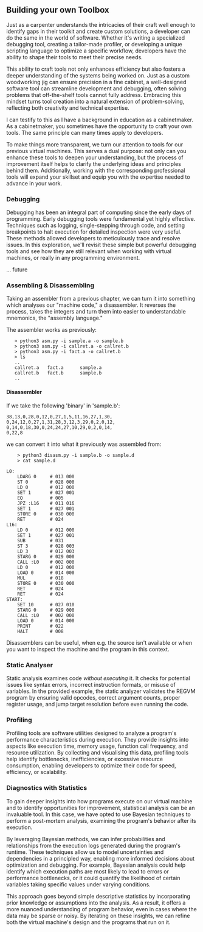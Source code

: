 
## Building your own Toolbox

Just as a carpenter understands the intricacies of their craft well enough
to identify gaps in their toolkit and create custom solutions, a developer
can do the same in the world of software. Whether it's writing a specialized
debugging tool, creating a tailor-made profiler, or developing a unique
scripting language to optimize a specific workflow, developers have
the ability to shape their tools to meet their precise needs.

This ability to craft tools not only enhances efficiency but also fosters
a deeper understanding of the systems being worked on. Just as a custom
woodworking jig can ensure precision in a fine cabinet, a well-designed
software tool can streamline development and debugging, often solving
problems that off-the-shelf tools cannot fully address. Embracing this
mindset turns tool creation into a natural extension of problem-solving,
reflecting both creativity and technical expertise.

I can testify to this as I have a background in education as a cabinetmaker.
As a cabinetmaker, you sometimes have the opportunity to craft your own tools.
The same principle can many times apply to developers.

To make things more transparent, we turn our attention to tools for our previous
virtual machines. This serves a dual purpose: not only can you enhance these
tools to deepen your understanding, but the process of improvement itself helps
to clarify the underlying ideas and principles behind them.
Additionally, working with the corresponding professional tools will expand
your skillset and equip you with the expertise needed to advance in your work.


### Debugging

Debugging has been an integral part of computing since
the early days of programming. Early debugging tools were
fundamental yet highly effective. Techniques such as logging,
single-stepping through code, and setting breakpoints to halt
execution for detailed inspection were very useful. These
methods allowed developers to meticulously trace and resolve
issues. In this exploration, we'll revisit these simple but
powerful debugging tools and see how they are still relevant
when working with virtual machines, or really in any programming
environment.

... future



### Assembling & Disassembling

Taking an assembler from a previous chapter, we can turn it into something which
analyses our "machine code," a disassembler. It reverses the process,
takes the integers and turn them into easier to understandable mnemonics,
the "assembly language."

The assembler works as previously:

```shell
   > python3 asm.py -i sample.a -o sample.b
   > python3 asm.py -i callret.a -o callret.b
   > python3 asm.py -i fact.a -o callret.b
   > ls
   ..
   callret.a   fact.a      sample.a
   callret.b   fact.b      sample.b
   ..
```

#### Disassembler

If we take the following 'binary' in 'sample.b':

```code
38,13,0,28,0,12,0,27,1,5,11,16,27,1,30,
0,24,12,0,27,1,31,28,3,12,3,29,0,2,0,12,
0,14,0,18,30,0,24,24,27,10,29,0,2,0,14,
0,22,8
```

we can convert it into what it previously was
assembled from:

```shell
    > python3 disasm.py -i sample.b -o sample.d
    > cat sample.d
```

```assembler
L0:
	LDARG 0     # 013 000
	ST 0        # 028 000
	LD 0        # 012 000
	SET 1       # 027 001
	EQ          # 005
	JPZ :L16    # 011 016
	SET 1       # 027 001
	STORE 0     # 030 000
	RET         # 024
L16:
	LD 0        # 012 000
	SET 1       # 027 001
	SUB         # 031
	ST 3        # 028 003
	LD 3        # 012 003
	STARG 0     # 029 000
	CALL :L0    # 002 000
	LD 0        # 012 000
	LOAD 0      # 014 000
	MUL         # 018
	STORE 0     # 030 000
	RET         # 024
	RET         # 024
START:
	SET 10      # 027 010
	STARG 0     # 029 000
	CALL :L0    # 002 000
	LOAD 0      # 014 000
	PRINT       # 022
	HALT        # 008
```

Disassemblers can be useful, when e.g. the source isn't available
or when you want to inspect the machine and the program in this
context.


### Static Analyser

Static analysis examines code *without executing* it. It checks for potential issues
like syntax errors, incorrect instruction formats, or misuse of variables. In the
provided example, the static analyzer validates the REGVM program by ensuring valid
opcodes, correct argument counts, proper register usage, and jump target resolution
before even running the code.


### Profiling

Profiling tools are software utilities designed to analyze a program's performance
characteristics during execution. They provide insights into aspects like execution
time, memory usage, function call frequency, and resource utilization. By collecting
and visualising this data, profiling tools help identify bottlenecks, inefficiencies,
or excessive resource consumption, enabling developers to optimize their code for
speed, efficiency, or scalability.


### Diagnostics with Statistics

To gain deeper insights into how programs execute on our virtual machine and to
identify opportunities for improvement, statistical analysis can be an invaluable
tool. In this case, we have opted to use Bayesian techniques to perform a
post-mortem analysis, examining the program's behavior after its execution.

By leveraging Bayesian methods, we can infer probabilities and relationships from
the execution logs generated during the program's runtime. These techniques allow
us to model uncertainties and dependencies in a principled way, enabling more
informed decisions about optimization and debugging. For example, Bayesian analysis
could help identify which execution paths are most likely to lead to errors or
performance bottlenecks, or it could quantify the likelihood of certain variables
taking specific values under varying conditions.

This approach goes beyond simple descriptive statistics by incorporating prior
knowledge or assumptions into the analysis. As a result, it offers a more nuanced
understanding of program behavior, even in cases where the data may be sparse or
noisy. By iterating on these insights, we can refine both the virtual machine's
design and the programs that run on it.


